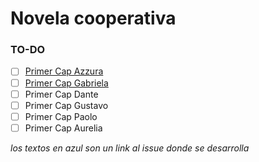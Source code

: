 # Novela cooperativa

### TO-DO
- [ ] [Primer Cap Azzura](https://github.com/Arion-J/Novel/issues/18)
- [ ] [Primer Cap Gabriela](https://github.com/Arion-J/Novel/issues/17)
- [ ] Primer Cap Dante
- [ ] Primer Cap Gustavo
- [ ] Primer Cap Paolo
- [ ] Primer Cap Aurelia

*los textos en azul son un link al issue donde se desarrolla*
